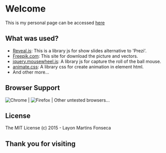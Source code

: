 # Welcome
This is my personal page can be accessed [here](layonmartins.github.io)

## What was used?

* [Reveal.js](https://github.com/hakimel/reveal.js): This is a library js for show slides alternative to 'Prezi'.
* [Freepik.com](http://www.freepik.com): This site for download the picture and vectors.
* [jquery.mousewheel.js](https://github.com/jquery/jquery-mousewheel): A library js for capture the roll of the ball mouse.
* [animate.css](https://daneden.github.io/animate.css/): A library css for create animation in element html.
* And other more...
  
## Browser Support
![Chrome](https://raw.github.com/alrra/browser-logos/master/chrome/chrome_48x48.png) | ![Firefox](https://raw.github.com/alrra/browser-logos/master/firefox/firefox_48x48.png) |
Other untested browsers...

## License
The MIT License (c) 2015 - Layon Martins Fonseca

## Thank you for visiting
